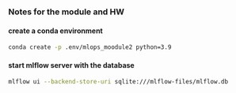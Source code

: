### Notes for the module and HW

#### create a conda environment
```bash
conda create -p .env/mlops_moodule2 python=3.9
```

#### start mlflow server with the database
```bash
mlflow ui --backend-store-uri sqlite:///mlflow-files/mlflow.db   
```